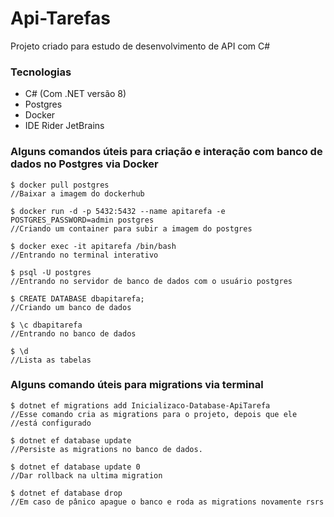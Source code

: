 # Api-Tarefas

Projeto criado para estudo de desenvolvimento de API com C#

### Tecnologias
 - C# (Com .NET versão 8)
 - Postgres
 - Docker
 - IDE Rider JetBrains

### Alguns comandos úteis para criação e interação com banco de dados no Postgres via Docker
```
$ docker pull postgres 
//Baixar a imagem do dockerhub

$ docker run -d -p 5432:5432 --name apitarefa -e POSTGRES_PASSWORD=admin postgres
//Criando um container para subir a imagem do postgres

$ docker exec -it apitarefa /bin/bash
//Entrando no terminal interativo

$ psql -U postgres
//Entrando no servidor de banco de dados com o usuário postgres

$ CREATE DATABASE dbapitarefa;
//Criando um banco de dados

$ \c dbapitarefa
//Entrando no banco de dados

$ \d
//Lista as tabelas
```

### Alguns comando úteis para migrations via terminal
```
$ dotnet ef migrations add Inicializaco-Database-ApiTarefa
//Esse comando cria as migrations para o projeto, depois que ele
//está configurado

$ dotnet ef database update
//Persiste as migrations no banco de dados.

$ dotnet ef database update 0
//Dar rollback na ultima migration

$ dotnet ef database drop
//Em caso de pânico apague o banco e roda as migrations novamente rsrs
```
